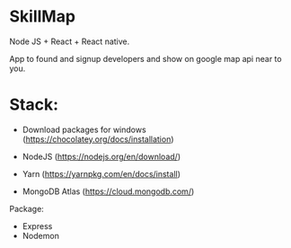 # SkillMap
Node JS + React + React native.

App to found and signup developers and show on google map api near to you.

# Stack:

- Download packages for windows (https://chocolatey.org/docs/installation) 

- NodeJS (https://nodejs.org/en/download/)
- Yarn (https://yarnpkg.com/en/docs/install)
- MongoDB Atlas (https://cloud.mongodb.com/)

Package:
- Express
- Nodemon
